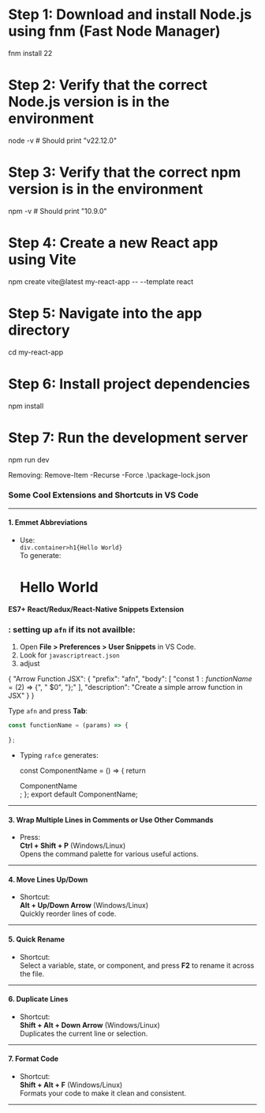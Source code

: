 # Step 1: Download and install Node.js using fnm (Fast Node Manager)
fnm install 22

# Step 2: Verify that the correct Node.js version is in the environment
node -v    # Should print "v22.12.0"

# Step 3: Verify that the correct npm version is in the environment
npm -v     # Should print "10.9.0"

# Step 4: Create a new React app using Vite
npm create vite@latest my-react-app -- --template react

# Step 5: Navigate into the app directory
cd my-react-app

# Step 6: Install project dependencies
npm install

# Step 7: Run the development server
npm run dev


Removing:
Remove-Item -Recurse -Force .\package-lock.json



### Some Cool Extensions and Shortcuts in VS Code

---

#### 1. **Emmet Abbreviations**
- Use:  
  `div.container>h1{Hello World}`  
  To generate:  
  <div className="container">
    <h1>Hello World</h1>
  </div>





**ES7+ React/Redux/React-Native Snippets Extension**

### : setting up `afn` if its not availble:
1. Open **File > Preferences > User Snippets** in VS Code.  
2. Look for `javascriptreact.json`
3. adjust

{
  "Arrow Function JSX": {
    "prefix": "afn",
    "body": [
      "const ${1:functionName} = ($2) => {",
      "  $0",
      "};"
    ],
    "description": "Create a simple arrow function in JSX"
  }
}

   Type `afn` and press **Tab**:  
   ```javascript
   const functionName = (params) => {
     
   };
   ```  


  - Typing `rafce` generates:  

    const ComponentName = () => {
      return <div>ComponentName</div>;
    };
    export default ComponentName;


---

#### 3. **Wrap Multiple Lines in Comments or Use Other Commands**
- Press:  
  **Ctrl + Shift + P** (Windows/Linux)  
  Opens the command palette for various useful actions.

---

#### 4. **Move Lines Up/Down**
- Shortcut:  
  **Alt + Up/Down Arrow** (Windows/Linux)  
  Quickly reorder lines of code.

---

#### 5. **Quick Rename**
- Shortcut:  
  Select a variable, state, or component, and press **F2** to rename it across the file.

---

#### 6. **Duplicate Lines**
- Shortcut:  
  **Shift + Alt + Down Arrow** (Windows/Linux)  
  Duplicates the current line or selection.

---

#### 7. **Format Code**
- Shortcut:  
  **Shift + Alt + F** (Windows/Linux)  
  Formats your code to make it clean and consistent.

--- 
